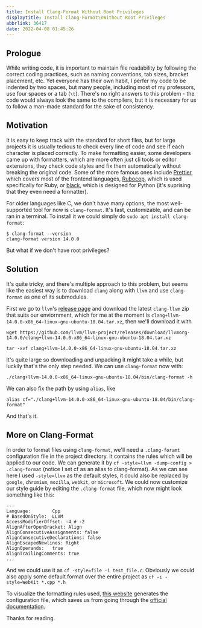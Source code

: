 ```yaml
---
title: Install Clang-Format Without Root Privileges
displaytitle: Install Clang-Format\nWithout Root Privileges
abbrlink: 36417
date: 2022-04-08 01:45:26
---
```


## Prologue

While writing code, it is important to maintain file readability by following the correct coding practices, such as naming conventions, tab sizes, bracket placement, etc. Yet everyone has their own habit, I perfer my code to be indented by two spaces, but many people, including most of my professors, use four spaces or a tab (`\t`). There's no right answers to this problem - the code would always look the same to the compilers, but it is necessary for us to follow a man-made standard for the sake of consistency.

## Motivation

It is easy to keep track with the standard for short files, but for large projects it is usually tedious to check every line of code and see if each character is placed correctly. To make formatting easier, some developers came up with formatters, which are more often just cli tools or editor extensions, they check code styles and fix them automatically without breaking the original code. Some of the more famous ones include [Prettier](https://prettier.io/), which covers most of the frontend languages, [Rubocop](https://rubocop.org/), which is used specifically for Ruby, or [black](https://black.readthedocs.io/en/stable/), which is designed for Python (it's suprising that they even need a formatter).

For older languages like C, we don't have many options, the most well-supported tool for now is `clang-format`. It's fast, customizable, and can be ran in a terminal. To install it we could simply do `sudo apt install clang-format`:

```
$ clang-format --version
clang-format version 14.0.0
```

But what if we don't have root privileges?

## Solution

It's quite tricky, and there's multiple approach to this problem, but seems like the easiest way is to download `clang` along with `llvm` and use `clang-format` as one of its submodules.

First we go to `llvm`'s [release page](https://github.com/llvm/llvm-project/releases) and download the latest `clang-llvm` zip that suits our enviornment, which for me at the moment is `clang+llvm-14.0.0-x86_64-linux-gnu-ubuntu-18.04.tar.xz`, then we'll download it with

```
wget https://github.com/llvm/llvm-project/releases/download/llvmorg-14.0.0/clang+llvm-14.0.0-x86_64-linux-gnu-ubuntu-18.04.tar.xz

tar -xvf clang+llvm-14.0.0-x86_64-linux-gnu-ubuntu-18.04.tar.xz
```

It's quite large so downloading and unpacking it might take a while, but luckily that's the only step needed. We can use `clang-format` now with:

```
./clang+llvm-14.0.0-x86_64-linux-gnu-ubuntu-18.04/bin/clang-format -h
```

We can also fix the path by using `alias`, like

```
alias cf="./clang+llvm-14.0.0-x86_64-linux-gnu-ubuntu-18.04/bin/clang-format"
```

And that's it.

## More on Clang-Format

In order to format files using `clang-format`, we'll need a `.clang-foramt` configuration file in the project directory. It contains the rules which will be applied to our code. We can generate it by `cf -style=llvm -dump-config > .clang-format` (notice I set cf as an alias to clang-format). As we can see here I used `-style=llvm` as the default styles, it could also be replaced by `google`, `chromium`, `mozilla`, `webkit`, or `microsoft`. We could now customize our style guide by editing the `.clang-format` file, which now might look something like this:

```
---
Language:        Cpp
# BasedOnStyle:  LLVM
AccessModifierOffset: -4 # -2
AlignAfterOpenBracket: Align
AlignConsecutiveAssignments: false
AlignConsecutiveDeclarations: false
AlignEscapedNewlines: Right
AlignOperands:   true
AlignTrailingComments: true
...
```

And we could use it as `cf -style=file -i test_file.c`. Obviously we could also apply some default format over the entire project as `cf -i -style=WebKit *.cpp *.h`

To visualize the formatting rules used, [this website](https://zed0.co.uk/clang-format-configurator/) generates the configuration file, which saves us from going through the [official documentation](https://clang.llvm.org/docs/ClangFormatStyleOptions.html).

Thanks for reading.
